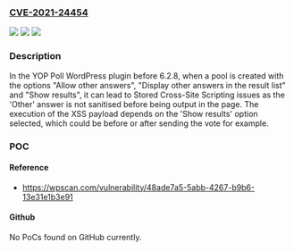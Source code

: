 ### [CVE-2021-24454](https://cve.mitre.org/cgi-bin/cvename.cgi?name=CVE-2021-24454)
![](https://img.shields.io/static/v1?label=Product&message=YOP%20Poll&color=blue)
![](https://img.shields.io/static/v1?label=Version&message=6.2.8%3C%206.2.8%20&color=brighgreen)
![](https://img.shields.io/static/v1?label=Vulnerability&message=CWE-79%20Cross-site%20Scripting%20(XSS)&color=brighgreen)

### Description

In the YOP Poll WordPress plugin before 6.2.8, when a pool is created with the options "Allow other answers", "Display other answers in the result list" and "Show results", it can lead to Stored Cross-Site Scripting issues as the 'Other' answer is not sanitised before being output in the page. The execution of the XSS payload depends on the 'Show results' option selected, which could be before or after sending the vote for example.

### POC

#### Reference
- https://wpscan.com/vulnerability/48ade7a5-5abb-4267-b9b6-13e31e1b3e91

#### Github
No PoCs found on GitHub currently.


